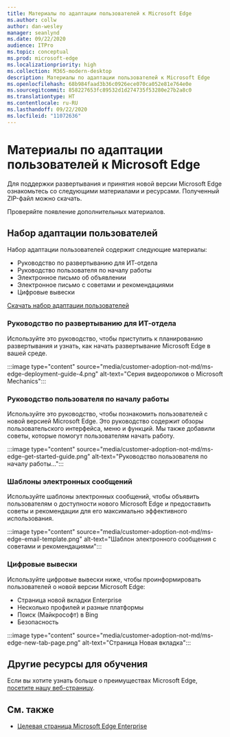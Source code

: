 ```yaml
---
title: Материалы по адаптации пользователей к Microsoft Edge
ms.author: collw
author: dan-wesley
manager: seanlynd
ms.date: 09/22/2020
audience: ITPro
ms.topic: conceptual
ms.prod: microsoft-edge
ms.localizationpriority: high
ms.collection: M365-modern-desktop
description: Материалы по адаптации пользователей к Microsoft Edge
ms.openlocfilehash: 68b984faad3b36c0926ece070ca052e81e764e0e
ms.sourcegitcommit: 858227653fc89532d1d274735f53280e27b2a8c0
ms.translationtype: HT
ms.contentlocale: ru-RU
ms.lasthandoff: 09/22/2020
ms.locfileid: "11072636"
---
```

# Материалы по адаптации пользователей к Microsoft Edge

Для поддержки развертывания и принятия новой версии Microsoft Edge ознакомьтесь со следующими материалами и ресурсами. Полученный ZIP-файл можно скачать.

Проверяйте появление дополнительных материалов.

## Набор адаптации пользователей

Набор адаптации пользователей содержит следующие материалы:

- Руководство по развертыванию для ИТ-отдела
- Руководство пользователя по началу работы
- Электронное письмо об объявлении
- Электронное письмо с советами и рекомендациями
- Цифровые вывески

[Скачать набор адаптации пользователей](https://www.microsoft.com/download/details.aspx?id=102119)

### Руководство по развертыванию для ИТ-отдела

Используйте это руководство, чтобы приступить к планированию развертывания и узнать, как начать развертывание Microsoft Edge в вашей среде.

:::image type="content" source="media/customer-adoption-not-md/ms-edge-deployment-guide-4.png" alt-text="Серия видеороликов о Microsoft Mechanics":::

### Руководство пользователя по началу работы

Используйте это руководство, чтобы познакомить пользователей с новой версией Microsoft Edge. Это руководство содержит обзоры пользовательского интерфейса, меню и функций. Мы также добавили советы, которые помогут пользователям начать работу.

:::image type="content" source="media/customer-adoption-not-md/ms-edge-get-started-guide.png" alt-text="Руководство пользователя по началу работы...":::

### Шаблоны электронных сообщений

Используйте шаблоны электронных сообщений, чтобы объявить пользователям о доступности нового Microsoft Edge и предоставить советы и рекомендации для его максимально эффективного использования.

:::image type="content" source="media/customer-adoption-not-md/ms-edge-email-template.png" alt-text="Шаблон электронного сообщения с советами и рекомендациями":::

### Цифровые вывески

Используйте цифровые вывески ниже, чтобы проинформировать пользователей о новой версии Microsoft Edge:

- Страница новой вкладки Enterprise
- Несколько профилей и разные платформы
- Поиск (Майкрософт) в Bing
- Безопасность

:::image type="content" source="media/customer-adoption-not-md/ms-edge-new-tab-page.png" alt-text="Страница Новая вкладка":::

## Другие ресурсы для обучения

Если вы хотите узнать больше о преимуществах Microsoft Edge, [посетите нашу веб-страницу](https://www.microsoft.com/edge/business).

## См. также

- [Целевая страница Microsoft Edge Enterprise](https://aka.ms/EdgeEnterprise)
